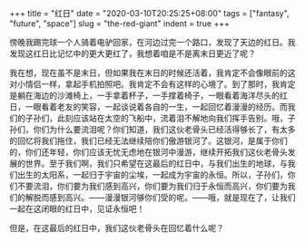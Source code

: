 +++
title = "红日"
date = "2020-03-10T20:25:25+08:00"
tags = ["fantasy", "future", "space"]
slug = "the-red-giant"
indent = true
+++

傍晚我踢完球一个人骑着电驴回家，在河边过完一个路口，发现了天边的红日。我发现这红日比记忆中的更大更红了，我想着咱是不是离末日更近了呢？

我在想，现在虽不是末日，但如果我在末日的时候还活着，我肯定不会像眼前的这对小情侣一样，拿起手机拍照吧。我肯定不会有这样的心境了。到了那时，我肯定是躺在海边的沙滩椅上，一手拿着杯子，一手撑着椅子，一眼看着海洋尽头的红日，一眼看着老友的笑容，一起谈说着各自的一生，一起回忆着漫漫的经历。而我们的子孙们，此刻应该站在太空的飞船中，流着泪不解地向我们挥手告别。哦，子孙们，你们为什么要流泪呢？你们知道，我们这伙老骨头已经活得够长了，有太多的回忆将我们拖住，我们已经无法继续陪你们傲游银河了。这银河，是属于你们的，你们还年轻，你们应该无忧无虑地在银河中漫游，继续开拓我们这伙老骨头发展的世界。至于我们啊，我们只希望在这最后的红日中，与我们出生的地球，与我们出生的太阳系，一起归于宇宙的尘埃，一起成为宇宙的永恒。所以，子孙们，你们不要流泪，你们要为我们感到高兴，你们要为我们归于永恒而高兴，你们要为我们的解脱而感到高兴。——漫漫银河够你们受的呢。——哦，就是现在了，让我们一起在这闭眼的红日中，见证永恒吧！

但是，在这最后的红日中，我们这伙老骨头在回忆着什么呢？
